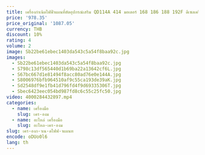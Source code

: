 ```yaml
---
title: เครื่องกําเนิดไฟฟ้าแผนที่ตัดอุปกรณ์เสริม QD114A 414 มอเตอร์ 168 186 188 192F ดีเซลเครื่องยนต์เบนซินดีเซลมอเตอร์ Conversion
price: '978.35'
price_original: '1087.05'
currency: THB
discount: 10%
rating: 4
volume: 2
image: Sb22be61ebec1403da543c5a54f8baa92c.jpg
images:
  - Sb22be61ebec1403da543c5a54f8baa92c.jpg
  - S798c13df565440d1b69ba22a13642cf6L.jpg
  - S67bc667d1e81494f8acc80ad76e0e144A.jpg
  - S8006976bfb964510af9c55ca193de39aK.jpg
  - Sd2548df9e1fb41d796fd4f9d69335306T.jpg
  - Sbec6423eec054bd987fd8c6c55c25fc50.jpg
video: 4000284432897.mp4
categories:
  - name: เครื่องมือ
    slug: เคร-องม
  - name: อะไหล่ เครื่องมือ
    slug: อะไหล-เคร-องม
slug: เคร-องก-าเน-ดไฟฟ-าแผนท
encode: oDUo0l6
lang: th
---
```

  